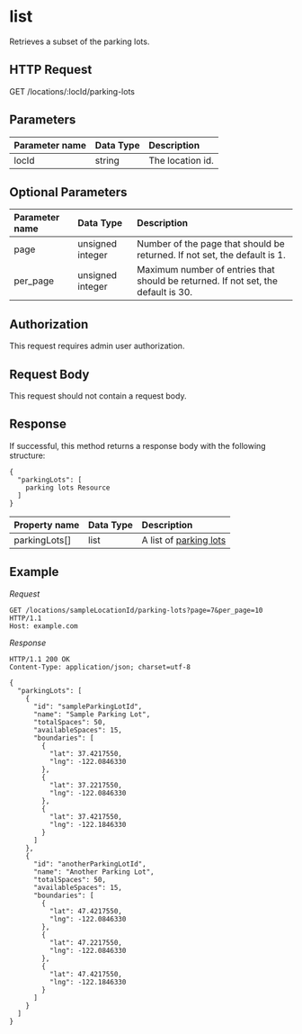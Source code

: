# list

Retrieves a subset of the parking lots.

## HTTP Request

GET /locations/:locId/parking-lots

## Parameters

| Parameter name | Data Type | Description       |
|:---------------|:----------|:------------------|
| locId          | string    | The location id.  |

## Optional Parameters

| Parameter name | Data Type        | Description                                                                       |
|:---------------|:-----------------|:----------------------------------------------------------------------------------|
| page           | unsigned integer | Number of the page that should be returned. If not set, the default is 1.         |
| per_page       | unsigned integer | Maximum number of entries that should be returned. If not set, the default is 30. |

## Authorization

This request requires admin user authorization.

## Request Body

This request should not contain a request body.

## Response

If successful, this method returns a response body with the following structure:

```JSON5
{
  "parkingLots": [
    parking lots Resource
  ]
}
```

| Property name | Data Type | Description                                                 |
|:--------------|:----------|:------------------------------------------------------------|
| parkingLots[] | list      | A list of [parking lots](README.md#resource-representation) |

## Example

*Request*

```HTTP
GET /locations/sampleLocationId/parking-lots?page=7&per_page=10 HTTP/1.1
Host: example.com

```

*Response*

```HTTP
HTTP/1.1 200 OK
Content-Type: application/json; charset=utf-8

{
  "parkingLots": [
    {
      "id": "sampleParkingLotId",
      "name": "Sample Parking Lot",
      "totalSpaces": 50,
      "availableSpaces": 15,
      "boundaries": [
        {
          "lat": 37.4217550,
          "lng": -122.0846330
        },
        {
          "lat": 37.2217550,
          "lng": -122.0846330
        },
        {
          "lat": 37.4217550,
          "lng": -122.1846330
        }
      ]
    },
    {
      "id": "anotherParkingLotId",
      "name": "Another Parking Lot",
      "totalSpaces": 50,
      "availableSpaces": 15,
      "boundaries": [
        {
          "lat": 47.4217550,
          "lng": -122.0846330
        },
        {
          "lat": 47.2217550,
          "lng": -122.0846330
        },
        {
          "lat": 47.4217550,
          "lng": -122.1846330
        }
      ]
    }
  ]
}
```
